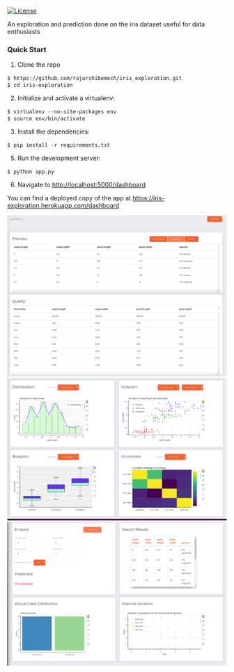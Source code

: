 [![License](https://img.shields.io/badge/License-Apache%202.0-blue.svg)](https://opensource.org/licenses/Apache-2.0)

An exploration and prediction done on the iris dataset useful for data enthusiasts

### Quick Start

1. Clone the repo
  ```
  $ https://github.com/rajarshibemech/iris_exploration.git
  $ cd iris-exploration
  ```

2. Initialize and activate a virtualenv:
  ```
  $ virtualenv --no-site-packages env
  $ source env/bin/activate
  ```

3. Install the dependencies:
  ```
  $ pip install -r requirements.txt
  ```

5. Run the development server:
  ```
  $ python app.py
  ```

6. Navigate to [http://localhost:5000/dashboard](http://localhost:5000)

You can find a deployed copy of the app at https://iris-exploration.herokuapp.com/dashboard


![Data Quality](https://github.com/rajarshibemech/iris_exploration/blob/master/static/img/data_quality.png)
![PLots](https://github.com/rajarshibemech/iris_exploration/blob/master/static/img/plots.png)
![Predictions](https://github.com/rajarshibemech/iris_exploration/blob/master/static/img/prediction_plots.png)
